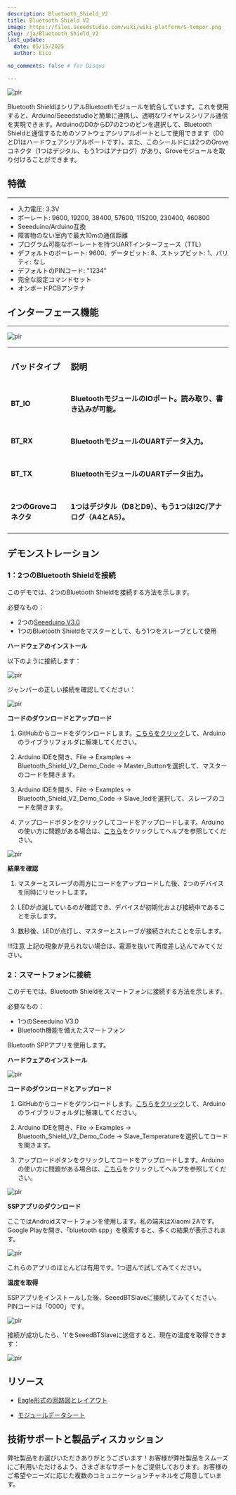 ```yaml
---
description: Bluetooth_Shield_V2
title: Bluetooth Shield V2
image: https://files.seeedstudio.com/wiki/wiki-platform/S-tempor.png
slug: /ja/Bluetooth_Shield_V2
last_update:
  date: 05/15/2025
  author: Eico 

no_comments: false # for Disqus

---
```



<p style={{textAlign: 'center'}}><img src="https://files.seeedstudio.com/wiki/Bluetooth_Shield_V2/img/Bluetooth_Shiled_v2.JPG" alt="pir" width={600} height="auto" /></p>

Bluetooth ShieldはシリアルBluetoothモジュールを統合しています。これを使用すると、Arduino/Seeedstudioと簡単に連携し、透明なワイヤレスシリアル通信を実現できます。ArduinoのD0からD7の2つのピンを選択して、Bluetooth Shieldと通信するためのソフトウェアシリアルポートとして使用できます（D0とD1はハードウェアシリアルポートです）。また、このシールドには2つのGroveコネクタ（1つはデジタル、もう1つはアナログ）があり、Groveモジュールを取り付けることができます。

## 特徴
---
* 入力電圧: 3.3V
* ボーレート: 9600, 19200, 38400, 57600, 115200, 230400, 460800
* Seeeduino/Arduino互換
* 障害物のない室内で最大10mの通信距離
* プログラム可能なボーレートを持つUARTインターフェース（TTL）
* デフォルトのボーレート: 9600、データビット: 8、ストップビット: 1、パリティ: なし
* デフォルトのPINコード: "1234"
* 完全な設定コマンドセット
* オンボードPCBアンテナ

## インターフェース機能
---

<p style={{textAlign: 'center'}}><img src="https://files.seeedstudio.com/wiki/Bluetooth_Shield_V2/img/Bluetooth_Shield_V2.0_K.jpg" alt="pir" width={600} height="auto" /></p>

<table align="center">
  <tbody>
  <tr>
    <td><h3>パッドタイプ</h3></td>
    <td><h3>説明</h3></td>
  </tr>
  <tr>
    <td><h4>BT_IO</h4></td>
    <td><h4>BluetoothモジュールのIOポート。読み取り、書き込みが可能。</h4></td>
  </tr>
  <tr>
    <td><h4>BT_RX</h4></td>
    <td><h4>BluetoothモジュールのUARTデータ入力。</h4></td>
  </tr>  
  <tr>
    <td><h4>BT_TX</h4></td>
    <td><h4>BluetoothモジュールのUARTデータ出力。</h4></td>
  </tr>
  <tr>
    <td><h4>2つのGroveコネクタ</h4></td>
    <td><h4>1つはデジタル（D8とD9）、もう1つはI2C/アナログ（A4とA5）。</h4></td>
  </tr>
  </tbody></table>


## デモンストレーション

### 1：2つのBluetooth Shieldを接続

このデモでは、2つのBluetooth Shieldを接続する方法を示します。

必要なもの：
- 2つの[Seeeduino V3.0](https://www.seeedstudio.com/depot/seeeduino-v30-atmega-328p-p-669.html?cPath=6_7)
- 1つのBluetooth Shieldをマスターとして、もう1つをスレーブとして使用

**ハードウェアのインストール**

以下のように接続します：
<p style={{textAlign: 'center'}}><img src="https://files.seeedstudio.com/wiki/Bluetooth_Shield_V2/img/Bluetooth_shield_demo_image0.png" alt="pir" width={600} height="auto" /></p>

ジャンパーの正しい接続を確認してください：
<p style={{textAlign: 'center'}}><img src="https://files.seeedstudio.com/wiki/Bluetooth_Shield_V2/img/Bluetooth_shield_demo_image4.jpg" alt="pir" width={600} height="auto" /></p>

**コードのダウンロードとアップロード**

1. GitHubからコードをダウンロードします。[こちらをクリック](https://github.com/Seeed-Studio/Bluetooth_Shield_V2_Demo_Code/archive/master.zip)して、Arduinoのライブラリフォルダに解凍してください。

2. Arduino IDEを開き、File -> Examples -> Bluetooth_Shield_V2_Demo_Code -> Master_Buttonを選択して、マスターのコードを開きます。

3. Arduino IDEを開き、File -> Examples -> Bluetooth_Shield_V2_Demo_Code -> Slave_ledを選択して、スレーブのコードを開きます。

4. アップロードボタンをクリックしてコードをアップロードします。Arduinoの使い方に問題がある場合は、[こちら](/ja/Getting_Started_with_Seeeduino)をクリックしてヘルプを参照してください。

<p style={{textAlign: 'center'}}><img src="https://files.seeedstudio.com/wiki/Bluetooth_Shield_V2/img/Bluetooth_ide_1.jpg" alt="pir" width={600} height="auto" /></p>

**結果を確認**

1. マスターとスレーブの両方にコードをアップロードした後、2つのデバイスを同時にリセットします。

2. LEDが点滅しているのが確認でき、デバイスが初期化および接続中であることを示します。

3. 数秒後、LEDが点灯し、マスターとスレーブが接続されたことを示します。

!!!注意
    上記の現象が見られない場合は、電源を抜いて再度差し込んでみてください。


### 2：スマートフォンに接続

このデモでは、Bluetooth Shieldをスマートフォンに接続する方法を示します。

必要なもの：
- 1つのSeeeduino V3.0
- Bluetooth機能を備えたスマートフォン

Bluetooth SPPアプリを使用します。

**ハードウェアのインストール**
<p style={{textAlign: 'center'}}><img src="https://files.seeedstudio.com/wiki/Bluetooth_Shield_V2/img/Bluetooth_shield_demo_image1.png" alt="pir" width={600} height="auto" /></p>

**コードのダウンロードとアップロード**

1. GitHubからコードをダウンロードします。[こちらをクリック](https://github.com/Seeed-Studio/Bluetooth_Shield_V2_Demo_Code/archive/master.zip)して、Arduinoのライブラリフォルダに解凍してください。

2. Arduino IDEを開き、File -> Examples -> Bluetooth_Shield_V2_Demo_Code -> Slave_Temperatureを選択してコードを開きます。

3. アップロードボタンをクリックしてコードをアップロードします。Arduinoの使い方に問題がある場合は、[こちら](//Getting_Started_with_Seeeduino)をクリックしてヘルプを参照してください。

<p style={{textAlign: 'center'}}><img src="https://files.seeedstudio.com/wiki/Bluetooth_Shield_V2/img/Bluetooth_Shield_Demo2.jpg" alt="pir" width={600} height="auto" /></p>

**SSPアプリのダウンロード**

ここではAndroidスマートフォンを使用します。私の端末はXiaomi 2Aです。Google Playを開き、「bluetooth spp」を検索すると、多くの結果が表示されます。
<p style={{textAlign: 'center'}}><img src="https://files.seeedstudio.com/wiki/Bluetooth_Shield_V2/img/Bluetooth_Shield_Find_spp.png" alt="pir" width={600} height="auto" /></p>

これらのアプリのほとんどは有用です。1つ選んで試してみてください。

**温度を取得**

SSPアプリをインストールした後、SeeedBTSlaveに接続してみてください。PINコードは「0000」です。
<p style={{textAlign: 'center'}}><img src="https://files.seeedstudio.com/wiki/Bluetooth_Shield_V2/img/Bluetooth_Shield_App_1.png" alt="pir" width={600} height="auto" /></p>

接続が成功したら、't'をSeeedBTSlaveに送信すると、現在の温度を取得できます：
<p style={{textAlign: 'center'}}><img src="https://files.seeedstudio.com/wiki/Bluetooth_Shield_V2/img/Bluetooth_Shield_get_temp.png" alt="pir" width={600} height="auto" /></p>

## リソース
*   [Eagle形式の回路図とレイアウト](https://files.seeedstudio.com/wiki/Bluetooth_Shield_V2/res/Buletooth_Shield_v2.0_sch_pcb.zip)

*   [モジュールデータシート](https://files.seeedstudio.com/wiki/Bluetooth_Shield_V2/res/Bluetooth_en.pdf)

## 技術サポートと製品ディスカッション
弊社製品をお選びいただきありがとうございます！お客様が弊社製品をスムーズにご利用いただけるよう、さまざまなサポートをご提供しております。お客様のご希望やニーズに応じた複数のコミュニケーションチャネルをご用意しています。

<div class="button_tech_support_container">
<a href="https://forum.seeedstudio.com/" class="button_forum"></a> 
<a href="https://www.seeedstudio.com/contacts" class="button_email"></a>
</div>

<div class="button_tech_support_container">
<a href="https://discord.gg/eWkprNDMU7" class="button_discord"></a> 
<a href="https://github.com/Seeed-Studio/wiki-documents/discussions/69" class="button_discussion"></a>
</div>